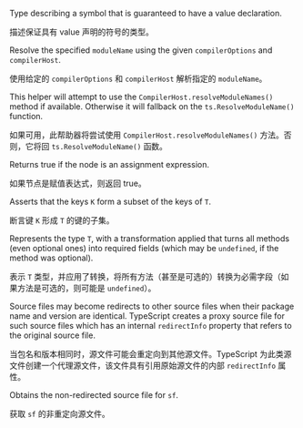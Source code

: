 Type describing a symbol that is guaranteed to have a value declaration.

描述保证具有 value 声明的符号的类型。

Resolve the specified `moduleName` using the given `compilerOptions` and `compilerHost`.

使用给定的 `compilerOptions` 和 `compilerHost` 解析指定的 `moduleName`。

This helper will attempt to use the `CompilerHost.resolveModuleNames()` method if available.
Otherwise it will fallback on the `ts.ResolveModuleName()` function.

如果可用，此帮助器将尝试使用 `CompilerHost.resolveModuleNames()` 方法。否则，它将回
`ts.ResolveModuleName()` 函数。

Returns true if the node is an assignment expression.

如果节点是赋值表达式，则返回 true。

Asserts that the keys `K` form a subset of the keys of `T`.

断言键 `K` 形成 `T` 的键的子集。

Represents the type `T`, with a transformation applied that turns all methods \(even optional
ones\) into required fields \(which may be `undefined`, if the method was optional\).

表示 `T` 类型，并应用了转换，将所有方法（甚至是可选的）转换为必需字段（如果方法是可选的，则可能是
`undefined`）。

Source files may become redirects to other source files when their package name and version are
identical. TypeScript creates a proxy source file for such source files which has an internal
`redirectInfo` property that refers to the original source file.

当包名和版本相同时，源文件可能会重定向到其他源文件。TypeScript
为此类源文件创建一个代理源文件，该文件具有引用原始源文件的内部 `redirectInfo` 属性。

Obtains the non-redirected source file for `sf`.

获取 `sf` 的非重定向源文件。